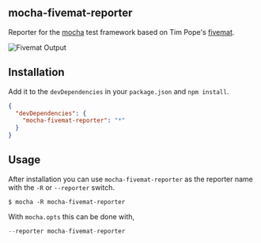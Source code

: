 ## mocha-fivemat-reporter

Reporter for the [mocha][1] test framework based on Tim Pope's
[fivemat][2].

![Fivemat Output](http://i.imgur.com/mcvLPZF.png?1)

## Installation

Add it to the `devDependencies` in your `package.json` and `npm install`.

```json
{
  "devDependencies": {
    "mocha-fivemat-reporter": "*"
  }
}
```

## Usage

After installation you can use `mocha-fivemat-reporter` as the reporter name with the
`-R` or `--reporter` switch.

    $ mocha -R mocha-fivemat-reporter

With `mocha.opts` this can be done with,

```js
--reporter mocha-fivemat-reporter
```

[1]: https://github.com/visionmedia/mocha
[2]: https://github.com/tpope/fivemat
